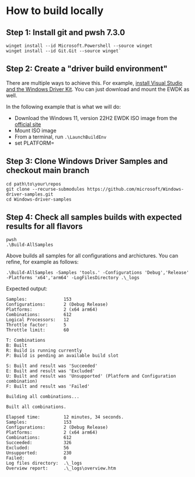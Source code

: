 # How to build locally

## Step 1: Install git and pwsh 7.3.0
```
winget install --id Microsoft.Powershell --source winget
winget install --id Git.Git --source winget`
```

## Step 2: Create a "driver build environment"

There are multiple ways to achieve this. For example, [install Visual Studio and the Windows Driver Kit](https://learn.microsoft.com/en-us/windows-hardware/drivers/download-the-wdk#download-and-install-the-windows-11-version-22h2-wdk). You can just download and mount the EWDK as well.

In the following example that is what we will do:
  * Download the Windows 11, version 22H2 EWDK ISO image from the [official site](https://learn.microsoft.com/en-us/legal/windows/hardware/enterprise-wdk-license-2022)
  * Mount ISO image
  * From a terminal, run `.\LaunchBuildEnv`
  * set PLATFORM=

## Step 3: Clone Windows Driver Samples and checkout main branch

```
cd path\to\your\repos
git clone --recurse-submodules https://github.com/microsoft/Windows-driver-samples.git
cd Windows-driver-samples
```

## Step 4: Check all samples builds with expected results for all flavors

```
pwsh
.\Build-AllSamples
```
Above builds all samples for all configurations and archictures.  You can refine, for example as follows:
```
.\Build-AllSamples -Samples 'tools.' -Configurations 'Debug','Release' -Platforms 'x64','arm64' -LogFilesDirectory .\_logs
```

Expected output:
```
Samples:              153
Configurations:       2 (Debug Release)
Platforms:            2 (x64 arm64)
Combinations:         612
Logical Processors:   12
Throttle factor:      5
Throttle limit:       60

T: Combinations
B: Built
R: Build is running currently
P: Build is pending an available build slot

S: Built and result was 'Succeeded'
E: Built and result was 'Excluded'
U: Built and result was 'Unsupported' (Platform and Configuration combination)
F: Built and result was 'Failed'

Building all combinations...

Built all combinations.

Elapsed time:         12 minutes, 34 seconds.
Samples:              153
Configurations:       2 (Debug Release)
Platforms:            2 (x64 arm64)
Combinations:         612
Succeeded:            326
Excluded:             56
Unsupported:          230
Failed:               0
Log files directory:  .\_logs
Overview report:      .\_logs\overview.htm
```
